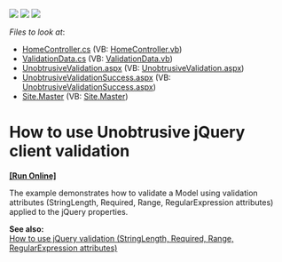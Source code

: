 <!-- default badges list -->
![](https://img.shields.io/endpoint?url=https://codecentral.devexpress.com/api/v1/VersionRange/128549305/11.1.4%2B)
[![](https://img.shields.io/badge/Open_in_DevExpress_Support_Center-FF7200?style=flat-square&logo=DevExpress&logoColor=white)](https://supportcenter.devexpress.com/ticket/details/E3119)
[![](https://img.shields.io/badge/📖_How_to_use_DevExpress_Examples-e9f6fc?style=flat-square)](https://docs.devexpress.com/GeneralInformation/403183)
<!-- default badges end -->
<!-- default file list -->
*Files to look at*:

* [HomeController.cs](./CS/UnobtrusiveValidation/Controllers/HomeController.cs) (VB: [HomeController.vb](./VB/UnobtrusiveValidation/Controllers/HomeController.vb))
* [ValidationData.cs](./CS/UnobtrusiveValidation/Models/ValidationData.cs) (VB: [ValidationData.vb](./VB/UnobtrusiveValidation/Models/ValidationData.vb))
* [UnobtrusiveValidation.aspx](./CS/UnobtrusiveValidation/Views/Home/UnobtrusiveValidation.aspx) (VB: [UnobtrusiveValidation.aspx](./VB/UnobtrusiveValidation/Views/Home/UnobtrusiveValidation.aspx))
* [UnobtrusiveValidationSuccess.aspx](./CS/UnobtrusiveValidation/Views/Home/UnobtrusiveValidationSuccess.aspx) (VB: [UnobtrusiveValidationSuccess.aspx](./VB/UnobtrusiveValidation/Views/Home/UnobtrusiveValidationSuccess.aspx))
* [Site.Master](./CS/UnobtrusiveValidation/Views/Shared/Site.Master) (VB: [Site.Master](./VB/UnobtrusiveValidation/Views/Shared/Site.Master))
<!-- default file list end -->
# How to use Unobtrusive jQuery client validation 
<!-- run online -->
**[[Run Online]](https://codecentral.devexpress.com/e3119)**
<!-- run online end -->


<p>The example demonstrates how to validate a Model using validation attributes (StringLength, Required, Range, RegularExpression attributes) applied to the jQuery properties.</p>
<p><strong>See also:</strong><br> <a href="https://www.devexpress.com/Support/Center/p/E3118">How to use jQuery validation (StringLength, Required, Range, RegularExpression attributes)</a></p>

<br/>


